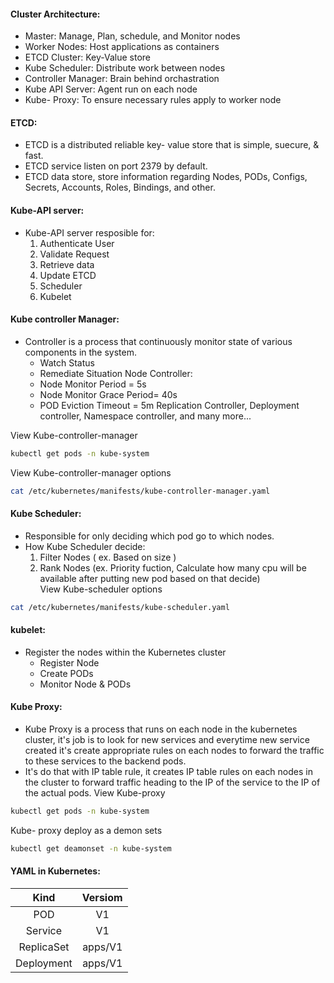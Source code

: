 #### Cluster Architecture: 

- Master: Manage, Plan, schedule, and Monitor nodes
- Worker Nodes: Host applications as containers
- ETCD Cluster: Key-Value store
- Kube Scheduler: Distribute work between nodes
- Controller Manager: Brain behind orchastration
- Kube API Server: Agent run on each node
- Kube- Proxy: To ensure necessary rules apply to worker node

#### ETCD:

- ETCD is a distributed reliable key- value store that is simple, suecure, & fast.
- ETCD service listen on port 2379 by default.
- ETCD data store, store information regarding Nodes, PODs, Configs, Secrets, Accounts, Roles, Bindings, and other.

#### Kube-API server:

- Kube-API server resposible for:
  1. Authenticate User
  2. Validate Request
  3. Retrieve data
  4. Update ETCD
  5. Scheduler
  6. Kubelet

#### Kube controller Manager:

- Controller is a process that continuously monitor state of various components in the system. 
  - Watch Status
  - Remediate Situation
  Node Controller:
  - Node Monitor Period = 5s
  - Node Monitor Grace Period= 40s
  - POD Eviction Timeout = 5m
 Replication Controller, Deployment controller, Namespace controller,  and many more...
 
 View Kube-controller-manager
 ```sh
kubectl get pods -n kube-system
```
 View Kube-controller-manager options
  ```sh
cat /etc/kubernetes/manifests/kube-controller-manager.yaml
```
 
 #### Kube Scheduler:
 
 - Responsible for only deciding which pod go to which nodes.
 - How Kube Scheduler decide:
     1. Filter Nodes ( ex. Based on size )
     2. Rank Nodes (ex. Priority fuction, Calculate how many cpu will be available after putting new pod based on that decide)    
 View Kube-scheduler options
 ```sh
cat /etc/kubernetes/manifests/kube-scheduler.yaml
```

#### kubelet:

- Register the nodes within the Kubernetes cluster
  - Register Node
  - Create PODs
  - Monitor Node & PODs

#### Kube Proxy:

- Kube Proxy is a process that runs on each node in the kubernetes cluster, it's job is to look for new services and everytime new service created it's create appropriate rules on each nodes to forward the traffic to these services to the backend pods. 
-  It's do that with IP table rule, it creates IP table rules on each nodes in the cluster to forward traffic heading to the IP of the service to the IP of the actual pods. 
 View Kube-proxy
 ```sh
kubectl get pods -n kube-system
```
Kube- proxy deploy as a demon sets
 ```sh
kubectl get deamonset -n kube-system
```

#### YAML in Kubernetes:

| Kind | Versiom    |
| :---:   | :---: |
| POD | V1   |
| Service | V1   |
| ReplicaSet | apps/V1   |
| Deployment | apps/V1   |



  
  
  
  
  
  
  
  
  
  
  
